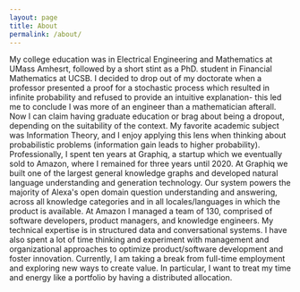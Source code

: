 ```yaml
---
layout: page
title: About
permalink: /about/
---
```

My college education was in Electrical Engineering and Mathematics at UMass Amhesrt, followed by a short stint as a PhD. student in Financial Mathematics at UCSB. I decided to drop out of my doctorate when a professor presented a proof for a stochastic process which resulted in infinite probability and refused to provide an intuitive explanation- this led me to conclude I was more of an engineer than a mathematician afterall. Now I can claim having graduate education or brag about being a dropout, depending on the suitability of the context. My favorite academic subject was Information Theory, and I enjoy applying this lens when thinking about probabilistic problems (information gain leads to higher probability). Professionally, I spent ten years at Graphiq, a startup which we eventually sold to Amazon, where I remained for three years until 2020. At Graphiq we built one of the largest general knowledge graphs and developed natural language understanding and generation technology. Our system powers the majority of Alexa's open domain question understanding and answering, across all knowledge categories and in all locales/languages in which the product is available. At Amazon I managed a team of 130, comprised of software developers, product managers, and knowledge engineers. My technical expertise is in structured data and conversational systems. I have also spent a lot of time thinking and experiment with management and organizational approaches to optimize product/software development and foster innovation. Currently, I am taking a break from full-time employment and exploring new ways to create value. In particular, I want to treat my time and energy like a portfolio by having a distributed allocation.